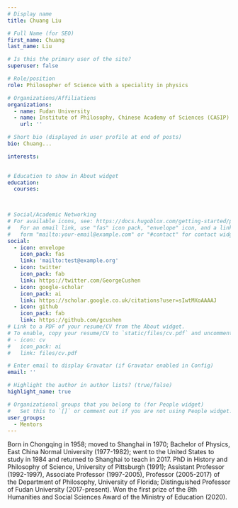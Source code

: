 ```yaml
---
# Display name
title: Chuang Liu

# Full Name (for SEO)
first_name: Chuang
last_name: Liu

# Is this the primary user of the site?
superuser: false

# Role/position
role: Philosopher of Science with a speciality in physics

# Organizations/Affiliations
organizations:
  - name: Fudan University
  - name: Institute of Philosophy, Chinese Academy of Sciences (CASIP)
    url: ''

# Short bio (displayed in user profile at end of posts)
bio: Chuang...

interests:
  

# Education to show in About widget
education:
  courses:
   


# Social/Academic Networking
# For available icons, see: https://docs.hugoblox.com/getting-started/page-builder/#icons
#   For an email link, use "fas" icon pack, "envelope" icon, and a link in the
#   form "mailto:your-email@example.com" or "#contact" for contact widget.
social:
  - icon: envelope
    icon_pack: fas
    link: 'mailto:test@example.org'
  - icon: twitter
    icon_pack: fab
    link: https://twitter.com/GeorgeCushen
  - icon: google-scholar
    icon_pack: ai
    link: https://scholar.google.co.uk/citations?user=sIwtMXoAAAAJ
  - icon: github
    icon_pack: fab
    link: https://github.com/gcushen
# Link to a PDF of your resume/CV from the About widget.
# To enable, copy your resume/CV to `static/files/cv.pdf` and uncomment the lines below.
# - icon: cv
#   icon_pack: ai
#   link: files/cv.pdf

# Enter email to display Gravatar (if Gravatar enabled in Config)
email: ''

# Highlight the author in author lists? (true/false)
highlight_name: true

# Organizational groups that you belong to (for People widget)
#   Set this to `[]` or comment out if you are not using People widget.
user_groups:
  - Mentors
---
```

Born in Chongqing in 1958; moved to Shanghai in 1970; Bachelor of Physics, East China Normal University (1977-1982); went to the United States to study in 1984 and returned to Shanghai to teach in 2017. PhD in History and Philosophy of Science, University of Pittsburgh (1991); Assistant Professor (1992-1997), Associate Professor (1997-2005), Professor (2005-2017) of the Department of Philosophy, University of Florida; Distinguished Professor of Fudan University (2017-present). Won the first prize of the 8th Humanities and Social Sciences Award of the Ministry of Education (2020).